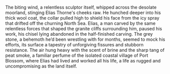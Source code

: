 The biting wind, a relentless sculptor itself, whipped across the desolate moorland, stinging Elias Thorne's cheeks raw.  He hunched deeper into his thick wool coat, the collar pulled high to shield his face from the icy spray that drifted off the churning North Sea.  Elias, a man carved by the same relentless forces that shaped the granite cliffs surrounding him, paused his work, his chisel lying abandoned in the half-finished carving.  The grey stone, a behemoth he’d been wrestling with for months, seemed to mock his efforts, its surface a tapestry of unforgiving fissures and stubborn resistance.  The air hung heavy with the scent of brine and the sharp tang of peat smoke, a familiar perfume of the isolated coastal village of Port Blossom, where Elias had lived and worked all his life, a life as rugged and uncompromising as the land itself.
